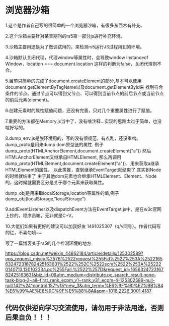 # 浏览器沙箱

1.这个是作者自己写的很简单的一个浏览器沙箱，有很多东西木有补充。

2.这个沙箱主要针对某普期刊的rs5第一部分js进行补充环境。

3.沙箱主要用途是为了做调试用的，来检测rs5运行JS过程用到的环境。

4.沙箱默认关闭代理，代理window等属性时，会导致window instanceof Window，location === document.location
这样的判断为false，关闭代理则不会。

5.目前只简单的完成了document.createElement的部分,基本可以使用
document.getElementByTagName以及document.getElementById来
找到符合条件的节点。通过节点可以得到父节点、可以得到当前节点的前后节点或当前节点的前后元素(element)。

6.创建元素时的属性赋值问题，还没有完善，只对几个重要属性进行了赋值。

7.重要的方法都在Memory.js当中了，没有啥注释...实现的思路太过于简单，也没啥好写的。

8.dump_env.js是脱环境用的，写的没有很规范，有点乱，还没重构。dump_proto是用来dump dom原型链的属性.
例子 dump_proto(HTMLAnchorElement,document.createElement("a"))
然后HTMLAnchorElement又继承自HTMLElement,
那么再调用dump_proto(HTMLElement,document.createElement("a"))，用来获取a继承HTMLElement的属性。
以此类推，直到继承EventTarget就结束了.其实到Node的时候就结束了
由于其他dom元素也会继承HTMLElement、Element、Node的，这时候就需要区分是关于哪个元素来获取属性。

dump_obj是用来取localStorage,location等属性的值,例子 dump_obj(localStorage,"localStorage")

9.addEventListener以及dispatchEvent方法在EventTarget.js中，是在w3c官网上抄的，程序员嘛，无非就是C+V。

10.大佬们如果有更好的建议可以加我好友 1491025307（q/v同号）。作者代码写的烂，不喜勿喷~~

写了一篇博客关于rs5的几个检测环境的地方

https://blog.csdn.net/weixin_44862184/article/details/125302589?ops_request_misc=%257B%2522request%255Fid%2522%253A%2522165632472316782425163631%2522%252C%2522scm%2522%253A%252220140713.130102334.pc%255Fall.%2522%257D&request_id=165632472316782425163631&biz_id=0&utm_medium=distribute.pc_search_result.none-task-blog-2~all~first_rank_ecpm_v1~rank_v31_ecpm-4-125302589-null-null.142^v24^control,157^v15^new_3&utm_term=%E6%9F%90%E7%BB%B4%E6%99%AE%E6%9C%9F%E5%88%8A&spm=1018.2226.3001.4187

## 代码仅供逆向学习交流使用，请勿用于非法用途，否则后果自负！！！